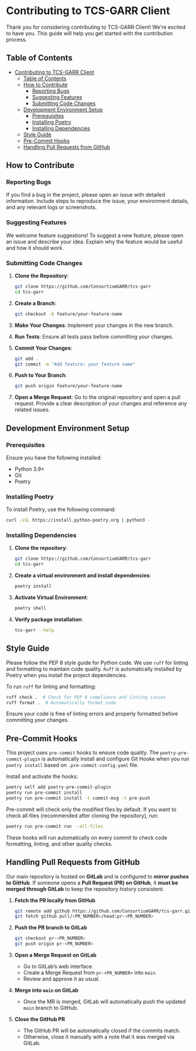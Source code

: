 # Contributing to TCS-GARR Client

Thank you for considering contributing to TCS-GARR Client! We're excited to have you. This guide will help you get started with the contribution process.

## Table of Contents

- [Contributing to TCS-GARR Client](#contributing-to-tcs-garr-client)
  - [Table of Contents](#table-of-contents)
  - [How to Contribute](#how-to-contribute)
    - [Reporting Bugs](#reporting-bugs)
    - [Suggesting Features](#suggesting-features)
    - [Submitting Code Changes](#submitting-code-changes)
  - [Development Environment Setup](#development-environment-setup)
    - [Prerequisites](#prerequisites)
    - [Installing Poetry](#installing-poetry)
    - [Installing Dependencies](#installing-dependencies)
  - [Style Guide](#style-guide)
  - [Pre-Commit Hooks](#pre-commit-hooks)
  - [Handling Pull Requests from GitHub](#handling-pull-requests-from-github)

## How to Contribute

### Reporting Bugs

If you find a bug in the project, please open an issue with detailed information. Include steps to reproduce the issue, your environment details, and any relevant logs or screenshots.

### Suggesting Features

We welcome feature suggestions! To suggest a new feature, please open an issue and describe your idea. Explain why the feature would be useful and how it should work.

### Submitting Code Changes

1. **Clone the Repository**:

    ```sh
    git clone https://github.com/ConsortiumGARR/tcs-garr
    cd tcs-garr
    ```

2. **Create a Branch**:

    ```sh
    git checkout -b feature/your-feature-name
    ```

3. **Make Your Changes**: Implement your changes in the new branch.
4. **Run Tests**: Ensure all tests pass before committing your changes.
5. **Commit Your Changes**:

    ```sh
    git add .
    git commit -m "Add feature: your feature name"
    ```

6. **Push to Your Branch**:

    ```sh
    git push origin feature/your-feature-name
    ```

7. **Open a Merge Request**: Go to the original repository and open a pull request. Provide a clear description of your changes and reference any related issues.

## Development Environment Setup

### Prerequisites

Ensure you have the following installed:

- Python 3.9+
- Git
- Poetry

### Installing Poetry

To install Poetry, use the following command:

```sh
curl -sSL https://install.python-poetry.org | python3 -
```

### Installing Dependencies

1. **Clone the repository**:

    ```sh
    git clone https://github.com/ConsortiumGARR/tcs-garr
    cd tcs-garr
    ```

2. **Create a virtual environment and install dependencies**:

    ```sh
    poetry install
    ```

3. **Activate Virtual Environment**:

    ```sh
    poetry shell
    ```

4. **Verify package installation**:

    ```sh
    tcs-garr --help
    ```

## Style Guide

Please follow the PEP 8 style guide for Python code. We use `ruff` for linting and formatting to maintain code quality. `Ruff` is automatically installed by Poetry when you install the project dependencies.

To run `ruff` for linting and formatting:

```sh
ruff check .  # Check for PEP 8 compliance and linting issues
ruff format .  # Automatically format code
```

Ensure your code is free of linting errors and properly formatted before committing your changes.

## Pre-Commit Hooks

This project uses `pre-commit` hooks to ensure code quality. The `poetry-pre-commit-plugin` is automatically install and configure Git Hooke when you run `poetry install` based on `.pre-commit-config.yaml` file.

Install and activate the hooks:

```sh
poetry self add poetry-pre-commit-plugin
poetry run pre-commit install
poetry run pre-commit install -t commit-msg -t pre-push
```

Pre-commit will check only the modified files by default. If you want to check all files (recommended after cloning the repository), run:

```sh
poetry run pre-commit run --all-files
```

These hooks will run automatically on every commit to check code formatting, linting, and other quality checks.

## Handling Pull Requests from GitHub

Our main repository is hosted on **GitLab** and is configured to **mirror pushes to GitHub**.
If someone opens a **Pull Request (PR) on GitHub**, it **must be merged through GitLab** to keep the repository history consistent.

1. **Fetch the PR locally from GitHub**

   ```bash
   git remote add github https://github.com/ConsortiumGARR/tcs-garr.git  # only the first time
   git fetch github pull/<PR_NUMBER>/head:pr-<PR_NUMBER>
   ```

2. **Push the PR branch to GitLab**

   ```bash
   git checkout pr-<PR_NUMBER>
   git push origin pr-<PR_NUMBER>
   ```

3. **Open a Merge Request on GitLab**

   * Go to GitLab’s web interface.
   * Create a Merge Request from `pr-<PR_NUMBER>` into `main`.
   * Review and approve it as usual.

4. **Merge into `main` on GitLab**

   * Once the MR is merged, GitLab will automatically push the updated `main` branch to GitHub.

5. **Close the GitHub PR**

   * The GitHub PR will be automatically closed if the commits match.
   * Otherwise, close it manually with a note that it was merged via GitLab.
